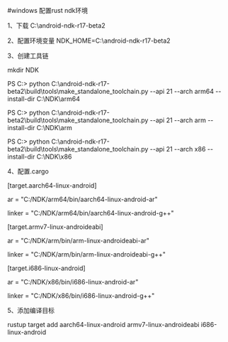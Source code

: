 #windows 配置rust ndk环境

1、下载 C:\android-ndk-r17-beta2

2、配置环境变量 NDK_HOME=C:\android-ndk-r17-beta2

3、创建工具链

mkdir NDK

PS C:\> python C:\android-ndk-r17-beta2\build\tools\make_standalone_toolchain.py --api 21 --arch arm64 --install-dir C:\NDK\arm64

PS C:\> python C:\android-ndk-r17-beta2\build\tools\make_standalone_toolchain.py --api 21 --arch arm --install-dir C:\NDK\arm

PS C:\> python C:\android-ndk-r17-beta2\build\tools\make_standalone_toolchain.py --api 21 --arch x86 --install-dir C:\NDK\x86


4、配置.cargo

[target.aarch64-linux-android]

ar = "C:/NDK/arm64/bin/aarch64-linux-android-ar"

linker = "C:/NDK/arm64/bin/aarch64-linux-android-g++"

[target.armv7-linux-androideabi]

ar = "C:/NDK/arm/bin/arm-linux-androideabi-ar"

linker = "C:/NDK/arm/bin/arm-linux-androideabi-g++"

[target.i686-linux-android]

ar = "C:/NDK/x86/bin/i686-linux-android-ar"

linker = "C:/NDK/x86/bin/i686-linux-android-g++"

5、添加编译目标

rustup target add aarch64-linux-android armv7-linux-androideabi i686-linux-android
